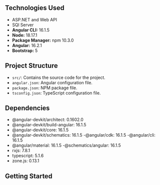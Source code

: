 ## Technologies Used

- ASP.NET and Web API
- SQl Server
- **Angular CLI:** 16.1.5
- **Node:** 18.17.1
- **Package Manager:** npm 10.3.0
- **Angular:** 16.2.1
- **Bootstrap:** 5

## Project Structure

- `src/`: Contains the source code for the project.
- `angular.json`: Angular configuration file.
- `package.json`: NPM package file.
- `tsconfig.json`: TypeScript configuration file.



## Dependencies
- @angular-devkit/architect: 0.1602.0
 - @angular-devkit/build-angular: 16.1.5
 - @angular-devkit/core: 16.1.5
- @angular-devkit/schematics: 16.1.5
 -@angular/cdk: 16.1.5
-@angular/cli: 16.1.5
- @angular/material: 16.1.5
-@schematics/angular: 16.1.5
 - rxjs: 7.8.1
- typescript: 5.1.6
- zone.js: 0.13.1


## Getting Started



